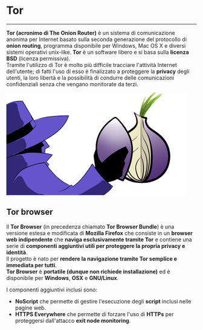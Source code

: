 # Tor
---
**Tor (acronimo di The Onion Router)** è un sistema di comunicazione anonima per Internet basato sulla seconda generazione del protocollo di **onion routing**, programma disponibile per Windows, Mac OS X e diversi sistemi operativi unix-like. **Tor** è un software libero e si basa sulla **licenza BSD** (licenza permissiva).<br/>
Tramite l'utilizzo di Tor è molto più difficile tracciare l'attività Internet dell'utente; di fatti l'uso di esso è finalizzato a proteggere la **privacy** degli utenti, la loro libertà e la possibilità di condurre delle comunicazioni confidenziali senza che vengano monitorate da terzi.

![](tor-network-anonymous-proxy.png)
## Tor browser
Il **Tor Browser** (in precedenza chiamato **Tor Browser Bundle**) è una versione estesa e modificata di **Mozilla Firefox** che consiste in un **browser web indipendente** che **naviga esclusivamente tramite Tor** e contiene una serie di **componenti aggiuntivi utili per proteggere la propria privacy e identità**.<br/>
Il progetto è nato per **rendere la navigazione tramite Tor semplice e immediata per tutti**.<br/>
**Tor Browser** è **portatile (dunque non richiede installazione)** ed è disponibile per **Windows**, **OSX** e **GNU/Linux**.

I componenti aggiuntivi inclusi sono:
* **NoScript** che permette di gestire l'esecuzione degli **script** inclusi nelle pagine web.
* **HTTPS Everywhere** che permette di forzare l'uso di **HTTPs** per proteggersi dall'attacco **exit node monitoring**.